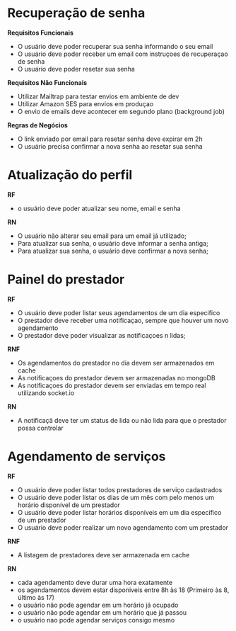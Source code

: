 # Recuperação de senha

**Requisitos Funcionais**

- O usuário deve poder recuperar sua senha informando o seu email
- O usuário deve poder receber um email com instruçoes de recuperaçao de senha
- O usuário deve poder resetar sua senha

**Requisitos Não Funcionais**

- Utilizar Mailtrap para testar envios em ambiente de dev
- Utilizar Amazon SES para envios em produçao
- O envio de emails deve acontecer em segundo plano (background job)

**Regras de Negócios**

- O link enviado por email para resetar senha deve expirar em 2h
- O usuário precisa confirmar a nova senha ao resetar sua senha

# Atualização do perfil

**RF**

- o usuário deve poder atualizar seu nome, email e senha

**RN**

- O usuário não alterar seu email para um email já utilizado;
- Para atualizar sua senha, o usuário deve informar a senha antiga;
- Para atualizar sua senha, o usuário deve confirmar a nova senha;

# Painel do prestador

**RF**

- O usuário deve poder listar seus agendamentos de um dia especifico
- O prestador deve receber uma notificaçao, sempre que houver um novo agendamento
- O prestador deve poder visualizar as notificaçoes n lidas;

**RNF**

- Os agendamentos do prestador no dia devem ser armazenados em cache
- As notificaçoes do prestador devem ser armazenadas no mongoDB
- As notificaçoes do prestador devem ser enviadas em tempo real utilizando socket.io

**RN**

- A notificaçã deve ter um status de lida ou não lida para que o prestador possa controlar

# Agendamento de serviços

**RF**

- O usuário deve poder listar todos prestadores de serviço cadastrados
- O usuário deve poder listar os dias de um mês com pelo menos um horário disponível de um prestador
- O usuário deve poder listar horários disponiveis em um dia especifico de um prestador
- O usuário deve poder realizar um novo agendamento com um prestador

**RNF**

- A listagem de prestadores deve ser armazenada em cache

**RN**

- cada agendamento deve durar uma hora exatamente
- os agendamentos devem estar disponiveis entre 8h às 18 (Primeiro às 8, último às 17)
- o usuário não pode agendar em um horário já ocupado
- o usuário não pode agendar em um horário que já passou
- o usuário nao pode agendar serviços consigo mesmo

